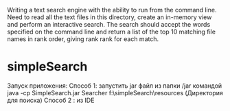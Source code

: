 Writing a text search engine with the ability to run from the command line.
Need to read all the text files in this directory, create an in-memory view and
perform an interactive search.
The search should accept the words specified on the command line and return a list of the top 10
matching file names in rank order, giving rank rank for each match.

# simpleSearch
Запуск приложения:
Способ 1:
запустить jar файл из папки /jar командой java -cp SimpleSearch.jar Searcher f:\simpleSearch\resources      (Директория для поиска)
Способ 2 :
из IDE
